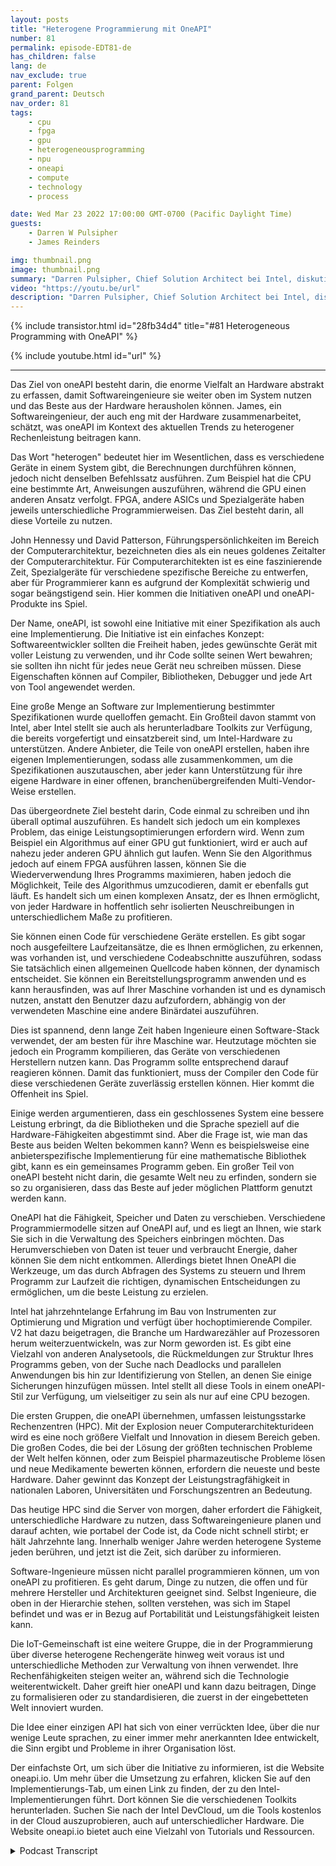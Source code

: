 ```yaml
---
layout: posts
title: "Heterogene Programmierung mit OneAPI"
number: 81
permalink: episode-EDT81-de
has_children: false
lang: de
nav_exclude: true
parent: Folgen
grand_parent: Deutsch
nav_order: 81
tags:
    - cpu
    - fpga
    - gpu
    - heterogeneousprogramming
    - npu
    - oneapi
    - compute
    - technology
    - process

date: Wed Mar 23 2022 17:00:00 GMT-0700 (Pacific Daylight Time)
guests:
    - Darren W Pulsipher
    - James Reinders

img: thumbnail.png
image: thumbnail.png
summary: "Darren Pulsipher, Chief Solution Architect bei Intel, diskutiert mit James Reinders, dem Chief Evangelist von Intel OneAPI, über die Fähigkeiten und Zukunft von OneAPI. Dabei handelt es sich um ein branchenübergreifendes, offenes, auf Standards basierendes vereinheitlichtes Programmiermodell, das eine gemeinsame Entwicklererfahrung für Beschleunigerarchitekturen bietet."
video: "https://youtu.be/url"
description: "Darren Pulsipher, Chief Solution Architect bei Intel, diskutiert mit James Reinders, dem Chief Evangelist von Intel OneAPI, über die Fähigkeiten und Zukunft von OneAPI. Dabei handelt es sich um ein branchenübergreifendes, offenes, auf Standards basierendes vereinheitlichtes Programmiermodell, das eine gemeinsame Entwicklererfahrung für Beschleunigerarchitekturen bietet."
---
```


<div>
{% include transistor.html id="28fb34d4" title="#81 Heterogeneous Programming with OneAPI" %}

{% include youtube.html id="url" %}
</div>

---

Das Ziel von oneAPI besteht darin, die enorme Vielfalt an Hardware abstrakt zu erfassen, damit Softwareingenieure sie weiter oben im System nutzen und das Beste aus der Hardware herausholen können. James, ein Softwareingenieur, der auch eng mit der Hardware zusammenarbeitet, schätzt, was oneAPI im Kontext des aktuellen Trends zu heterogener Rechenleistung beitragen kann.

Das Wort "heterogen" bedeutet hier im Wesentlichen, dass es verschiedene Geräte in einem System gibt, die Berechnungen durchführen können, jedoch nicht denselben Befehlssatz ausführen. Zum Beispiel hat die CPU eine bestimmte Art, Anweisungen auszuführen, während die GPU einen anderen Ansatz verfolgt. FPGA, andere ASICs und Spezialgeräte haben jeweils unterschiedliche Programmierweisen. Das Ziel besteht darin, all diese Vorteile zu nutzen.

John Hennessy und David Patterson, Führungspersönlichkeiten im Bereich der Computerarchitektur, bezeichneten dies als ein neues goldenes Zeitalter der Computerarchitektur. Für Computerarchitekten ist es eine faszinierende Zeit, Spezialgeräte für verschiedene spezifische Bereiche zu entwerfen, aber für Programmierer kann es aufgrund der Komplexität schwierig und sogar beängstigend sein. Hier kommen die Initiativen oneAPI und oneAPI-Produkte ins Spiel.

Der Name, oneAPI, ist sowohl eine Initiative mit einer Spezifikation als auch eine Implementierung. Die Initiative ist ein einfaches Konzept: Softwareentwickler sollten die Freiheit haben, jedes gewünschte Gerät mit voller Leistung zu verwenden, und ihr Code sollte seinen Wert bewahren; sie sollten ihn nicht für jedes neue Gerät neu schreiben müssen. Diese Eigenschaften können auf Compiler, Bibliotheken, Debugger und jede Art von Tool angewendet werden.

Eine große Menge an Software zur Implementierung bestimmter Spezifikationen wurde quelloffen gemacht. Ein Großteil davon stammt von Intel, aber Intel stellt sie auch als herunterladbare Toolkits zur Verfügung, die bereits vorgefertigt und einsatzbereit sind, um Intel-Hardware zu unterstützen. Andere Anbieter, die Teile von oneAPI erstellen, haben ihre eigenen Implementierungen, sodass alle zusammenkommen, um die Spezifikationen auszutauschen, aber jeder kann Unterstützung für ihre eigene Hardware in einer offenen, branchenübergreifenden Multi-Vendor-Weise erstellen.

Das übergeordnete Ziel besteht darin, Code einmal zu schreiben und ihn überall optimal auszuführen. Es handelt sich jedoch um ein komplexes Problem, das einige Leistungsoptimierungen erfordern wird. Wenn zum Beispiel ein Algorithmus auf einer GPU gut funktioniert, wird er auch auf nahezu jeder anderen GPU ähnlich gut laufen. Wenn Sie den Algorithmus jedoch auf einem FPGA ausführen lassen, können Sie die Wiederverwendung Ihres Programms maximieren, haben jedoch die Möglichkeit, Teile des Algorithmus umzucodieren, damit er ebenfalls gut läuft. Es handelt sich um einen komplexen Ansatz, der es Ihnen ermöglicht, von jeder Hardware in hoffentlich sehr isolierten Neuschreibungen in unterschiedlichem Maße zu profitieren.

Sie können einen Code für verschiedene Geräte erstellen. Es gibt sogar noch ausgefeiltere Laufzeitansätze, die es Ihnen ermöglichen, zu erkennen, was vorhanden ist, und verschiedene Codeabschnitte auszuführen, sodass Sie tatsächlich einen allgemeinen Quellcode haben können, der dynamisch entscheidet. Sie können ein Bereitstellungsprogramm anwenden und es kann herausfinden, was auf Ihrer Maschine vorhanden ist und es dynamisch nutzen, anstatt den Benutzer dazu aufzufordern, abhängig von der verwendeten Maschine eine andere Binärdatei auszuführen.

Dies ist spannend, denn lange Zeit haben Ingenieure einen Software-Stack verwendet, der am besten für ihre Maschine war. Heutzutage möchten sie jedoch ein Programm kompilieren, das Geräte von verschiedenen Herstellern nutzen kann. Das Programm sollte entsprechend darauf reagieren können. Damit das funktioniert, muss der Compiler den Code für diese verschiedenen Geräte zuverlässig erstellen können. Hier kommt die Offenheit ins Spiel.

Einige werden argumentieren, dass ein geschlossenes System eine bessere Leistung erbringt, da die Bibliotheken und die Sprache speziell auf die Hardware-Fähigkeiten abgestimmt sind. Aber die Frage ist, wie man das Beste aus beiden Welten bekommen kann? Wenn es beispielsweise eine anbieterspezifische Implementierung für eine mathematische Bibliothek gibt, kann es ein gemeinsames Programm geben. Ein großer Teil von oneAPI besteht nicht darin, die gesamte Welt neu zu erfinden, sondern sie so zu organisieren, dass das Beste auf jeder möglichen Plattform genutzt werden kann.

OneAPI hat die Fähigkeit, Speicher und Daten zu verschieben. Verschiedene Programmiermodelle sitzen auf OneAPI auf, und es liegt an Ihnen, wie stark Sie sich in die Verwaltung des Speichers einbringen möchten. Das Herumverschieben von Daten ist teuer und verbraucht Energie, daher können Sie dem nicht entkommen. Allerdings bietet Ihnen OneAPI die Werkzeuge, um das durch Abfragen des Systems zu steuern und Ihrem Programm zur Laufzeit die richtigen, dynamischen Entscheidungen zu ermöglichen, um die beste Leistung zu erzielen.

Intel hat jahrzehntelange Erfahrung im Bau von Instrumenten zur Optimierung und Migration und verfügt über hochoptimierende Compiler. V2 hat dazu beigetragen, die Branche um Hardwarezähler auf Prozessoren herum weiterzuentwickeln, was zur Norm geworden ist. Es gibt eine Vielzahl von anderen Analysetools, die Rückmeldungen zur Struktur Ihres Programms geben, von der Suche nach Deadlocks und parallelen Anwendungen bis hin zur Identifizierung von Stellen, an denen Sie einige Sicherungen hinzufügen müssen. Intel stellt all diese Tools in einem oneAPI-Stil zur Verfügung, um vielseitiger zu sein als nur auf eine CPU bezogen.

Die ersten Gruppen, die oneAPI übernehmen, umfassen leistungsstarke Rechenzentren (HPC). Mit der Explosion neuer Computerarchitekturideen wird es eine noch größere Vielfalt und Innovation in diesem Bereich geben. Die großen Codes, die bei der Lösung der größten technischen Probleme der Welt helfen können, oder zum Beispiel pharmazeutische Probleme lösen und neue Medikamente bewerten können, erfordern die neueste und beste Hardware. Daher gewinnt das Konzept der Leistungstragfähigkeit in nationalen Laboren, Universitäten und Forschungszentren an Bedeutung.

Das heutige HPC sind die Server von morgen, daher erfordert die Fähigkeit, unterschiedliche Hardware zu nutzen, dass Softwareingenieure planen und darauf achten, wie portabel der Code ist, da Code nicht schnell stirbt; er hält Jahrzehnte lang. Innerhalb weniger Jahre werden heterogene Systeme jeden berühren, und jetzt ist die Zeit, sich darüber zu informieren.

Software-Ingenieure müssen nicht parallel programmieren können, um von oneAPI zu profitieren. Es geht darum, Dinge zu nutzen, die offen und für mehrere Hersteller und Architekturen geeignet sind. Selbst Ingenieure, die oben in der Hierarchie stehen, sollten verstehen, was sich im Stapel befindet und was er in Bezug auf Portabilität und Leistungsfähigkeit leisten kann.

Die IoT-Gemeinschaft ist eine weitere Gruppe, die in der Programmierung über diverse heterogene Rechengeräte hinweg weit voraus ist und unterschiedliche Methoden zur Verwaltung von ihnen verwendet. Ihre Rechenfähigkeiten steigen weiter an, während sich die Technologie weiterentwickelt. Daher greift hier oneAPI und kann dazu beitragen, Dinge zu formalisieren oder zu standardisieren, die zuerst in der eingebetteten Welt innoviert wurden.

Die Idee einer einzigen API hat sich von einer verrückten Idee, über die nur wenige Leute sprachen, zu einer immer mehr anerkannten Idee entwickelt, die Sinn ergibt und Probleme in ihrer Organisation löst.

Der einfachste Ort, um sich über die Initiative zu informieren, ist die Website oneapi.io. Um mehr über die Umsetzung zu erfahren, klicken Sie auf den Implementierungs-Tab, um einen Link zu finden, der zu den Intel-Implementierungen führt. Dort können Sie die verschiedenen Toolkits herunterladen. Suchen Sie nach der Intel DevCloud, um die Tools kostenlos in der Cloud auszuprobieren, auch auf unterschiedlicher Hardware. Die Website oneapi.io bietet auch eine Vielzahl von Tutorials und Ressourcen.



<details>
<summary> Podcast Transcript </summary>

<p></p>

</details>
